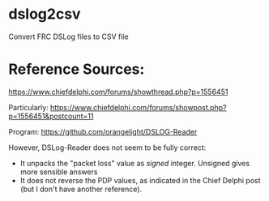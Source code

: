 # dslog2csv
Convert FRC DSLog files to CSV file

# Reference Sources:
  https://www.chiefdelphi.com/forums/showthread.php?p=1556451

Particularly:
  https://www.chiefdelphi.com/forums/showpost.php?p=1556451&postcount=11
  
Program: https://github.com/orangelight/DSLOG-Reader

However, DSLog-Reader does not seem to be fully correct:
* It unpacks the "packet loss" value as *signed* integer. Unsigned gives more sensible answers
* It does not reverse the PDP values, as indicated in the Chief Delphi post (but I don't have another reference).
